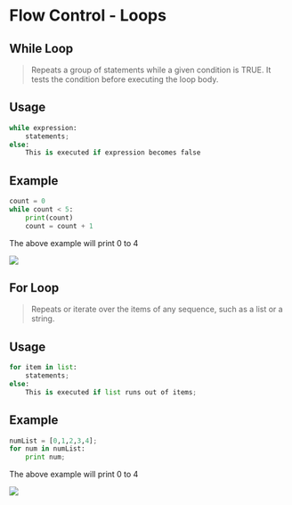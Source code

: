 
# Flow Control - Loops



## While Loop


> Repeats a group of statements while a given condition is TRUE.
> It tests the condition before executing the loop body.


## Usage


```python
while expression:
	statements;
else:
	This is executed if expression becomes false
```

## Example

```python
count = 0
while count < 5:
	print(count)
	count = count + 1
```

The above example will print 0 to 4

![
](link)


## For Loop

> Repeats or iterate over the items of any sequence, such as a list or a
> string.


## Usage


```python
for item in list:
	statements;
else:
	This is executed if list runs out of items;
```


## Example



```python
numList = [0,1,2,3,4];
for num in numList:
	print num;
```

The above example will print 0 to 4

![
](loop2)
